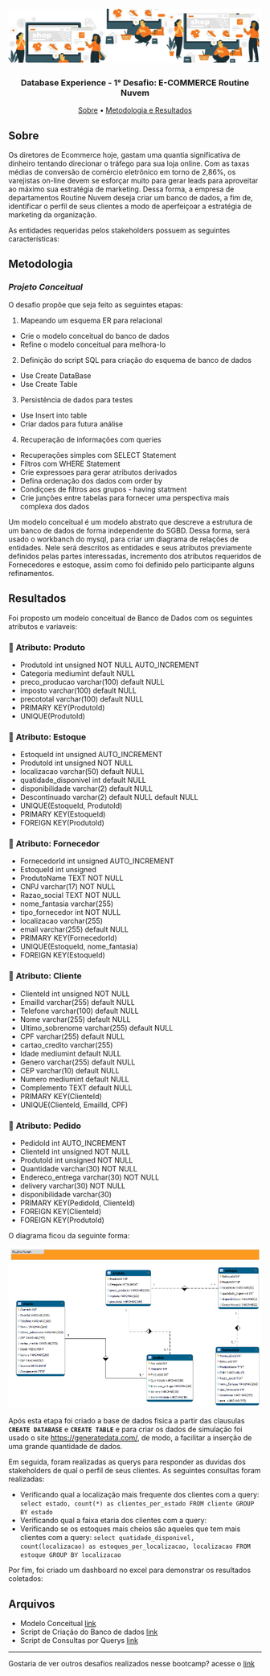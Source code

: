 <h1 align="center">
<h1 align="center">
  <br>
  <img src="https://github.com/CatarinaRRF/bootcamp_database_experience_DIO/blob/c242d91a8d454a9e3d0d62169cb8955e1fd6a81e/Desafio-RoutineNuvem/media/banner_RoutineNuvem.png" alt="logo" >
</h1>

<h3 align="center"> Database Experience - 1° Desafio: E-COMMERCE Routine Nuvem</h3>

</p>

<p align="center">
  <a href="#sobre">Sobre</a> •
  <a href="#metodologia">Metodologia e Resultados</a>

## Sobre 
Os diretores de Ecommerce hoje, gastam uma quantia significativa de dinheiro tentando direcionar o tráfego para sua loja online. Com as taxas médias de conversão de comércio eletrônico em torno de 2,86%, os varejistas on-line devem se esforçar muito para gerar leads para aproveitar ao máximo sua estratégia de marketing. Dessa forma, a empresa de departamentos Routine Nuvem deseja criar um banco de dados, a fim de, identificar o perfil de seus clientes a modo de aperfeiçoar a estratégia de marketing da organização.
  
As entidades requeridas pelos stakeholders possuem as seguintes características:



## Metodologia
### <i>Projeto Conceitual</i>
O desafio propõe que seja feito as seguintes etapas:

1. Mapeando um esquema ER para relacional
* Crie o modelo conceitual do banco de dados
* Refine o modelo conceitual para melhora-lo
2. Definição do script SQL para criação do esquema de banco de dados
* Use Create DataBase
* Use Create Table
3. Persistência de dados para testes
* Use Insert into table
* Criar dados para futura análise

4. Recuperação de informações com queries
* Recuperações simples com SELECT Statement
* Filtros com WHERE Statement
* Crie expressoes para gerar atributos derivados
* Defina ordenação dos dados com order by
* Condiçoes de filtros aos grupos - having statment
* Crie junções entre tabelas para fornecer uma perspectiva mais complexa dos dados

Um modelo conceitual é um modelo abstrato que descreve a estrutura de um banco de dados de forma independente do SGBD. Dessa forma, será usado o workbanch do mysql, para criar um diagrama de relações de entidades. Nele será descritos as entidades e seus atributos previamente definidos pelas partes interessadas, incremento dos atributos requeridos de Fornecedores e estoque, assim como foi definido pelo participante alguns refinamentos. 



## Resultados
Foi proposto um modelo conceitual de Banco de Dados com os seguintes atributos e variaveis:

### 📂 <b>Atributo:</b> Produto
 * ProdutoId int unsigned NOT NULL AUTO_INCREMENT
 * Categoria mediumint default NULL
 * preco_producao varchar(100) default NULL
 * imposto varchar(100) default NULL
 * precototal varchar(100) default NULL
 * PRIMARY KEY(ProdutoId)
 * UNIQUE(ProdutoId)

### 📂 <b>Atributo:</b> Estoque
 * EstoqueId int unsigned AUTO_INCREMENT
 * ProdutoId int unsigned NOT NULL
 * localizacao varchar(50) default NULL
 * quatidade_disponivel int default NULL
 * disponibilidade varchar(2) default NULL
 * Descontinuado varchar(2) default NULL default NULL
 * UNIQUE(EstoqueId, ProdutoId)
 * PRIMARY KEY(EstoqueId)
 * FOREIGN KEY(ProdutoId)

### 📂 <b>Atributo:</b> Fornecedor
  * FornecedorId int unsigned AUTO_INCREMENT
  * EstoqueId int unsigned
  * ProdutoName TEXT NOT NULL
  * CNPJ varchar(17) NOT NULL
  * Razao_social TEXT NOT NULL
  * nome_fantasia varchar(255)
  * tipo_fornecedor int NOT NULL
  * localizacao varchar(255)
  * email varchar(255) default NULL
  * PRIMARY KEY(FornecedorId)
  * UNIQUE(EstoqueId, nome_fantasia)
  * FOREIGN KEY(EstoqueId)
   
### 📂 <b>Atributo:</b> Cliente
  * ClienteId int unsigned NOT NULL
  * EmailId varchar(255) default NULL
  * Telefone varchar(100) default NULL
  * Nome varchar(255) default NULL
  * Ultimo_sobrenome varchar(255) default NULL
  * CPF varchar(255) default NULL
  * cartao_credito varchar(255)
  * Idade mediumint default NULL
  * Genero varchar(255) default NULL
  * CEP varchar(10) default NULL
  * Numero mediumint default NULL
  * Complemento TEXT default NULL
  * PRIMARY KEY(ClienteId)
  * UNIQUE(ClienteId, EmailId, CPF)
   
### 📂 <b>Atributo:</b> Pedido
  * PedidoId int AUTO_INCREMENT
  * ClienteId int unsigned NOT NULL
  * ProdutoId int unsigned NOT NULL
  * Quantidade varchar(30) NOT NULL
  * Endereco_entrega varchar(30) NOT NULL
  * delivery varchar(30) NOT NULL
  * disponibilidade varchar(30)
  * PRIMARY KEY(PedidoId, ClienteId)
  * FOREIGN KEY(ClienteId)
  * FOREIGN KEY(ProdutoId)


O diagrama ficou da seguinte forma:

<img src='https://github.com/CatarinaRRF/bootcamp_database_experience_DIO/blob/c242d91a8d454a9e3d0d62169cb8955e1fd6a81e/Desafio-RoutineNuvem/media/projeto_conceitual_db_RoutineNuvem.png'>

Após esta etapa foi criado a base de dados fisica a partir das clausulas <B>`CREATE DATABASE`</B> e <B>`CREATE TABLE`</B> e para criar os dados de simulação foi usado o site https://generatedata.com/, de modo, a facilitar a inserção de uma grande quantidade de dados.

Em seguida, foram realizadas as querys para responder as duvidas dos stakeholders de qual o perfil de seus clientes. As seguintes consultas foram realizadas:

* Verificando qual a localização mais frequente dos clientes com a query: `select estado, count(*) as clientes_per_estado FROM cliente GROUP BY estado`
* Verificando qual a faixa etaria dos clientes com a query: ` `
* Verificando se os estoques mais cheios são aqueles que tem mais clientes com a query: `select quatidade_disponivel, count(localizacao) as estoques_per_localizacao, localizacao FROM estoque GROUP BY localizacao`

Por fim, foi criado um dashboard no excel para demonstrar os resultados coletados:
<img src=''>

## Arquivos
* Modelo Conceitual <a href='https://github.com/CatarinaRRF/bootcamp_database_experience_DIO/blob/c242d91a8d454a9e3d0d62169cb8955e1fd6a81e/Desafio-RoutineNuvem/media/projeto_conceitual_db_RoutineNuvem.png'>link</a>
* Script de Criação do Banco de dados <a href='https://github.com/CatarinaRRF/bootcamp_database_experience_DIO/blob/5c65c06e5b45a4d656c67bd82cc68a87e0197649/Desafio-RoutineNuvem/db_RoutineNuvem.sql'>link</a>
* Script de Consultas por Querys <a href=''>link</a>

<hr>
Gostaria de ver outros desafios realizados nesse bootcamp? acesse o <a href='https://github.com/CatarinaRRF/bootcamp_database_experience_DIO'>link</a>

